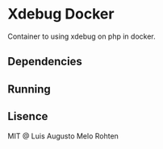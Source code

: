 # Xdebug Docker
Container to using xdebug on php in docker.

## Dependencies

## Running

## Lisence
MIT @ Luis Augusto Melo Rohten
